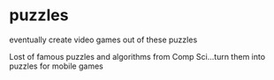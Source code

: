 # puzzles
eventually create video games out of these puzzles

Lost of famous puzzles and algorithms from Comp Sci...turn them into puzzles for mobile games

